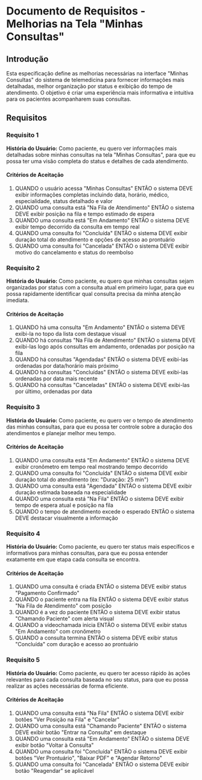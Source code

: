 # Documento de Requisitos - Melhorias na Tela "Minhas Consultas"

## Introdução

Esta especificação define as melhorias necessárias na interface "Minhas Consultas" do sistema de telemedicina para fornecer informações mais detalhadas, melhor organização por status e exibição do tempo de atendimento. O objetivo é criar uma experiência mais informativa e intuitiva para os pacientes acompanharem suas consultas.

## Requisitos

### Requisito 1

**História do Usuário:** Como paciente, eu quero ver informações mais detalhadas sobre minhas consultas na tela "Minhas Consultas", para que eu possa ter uma visão completa do status e detalhes de cada atendimento.

#### Critérios de Aceitação

1. QUANDO o usuário acessa "Minhas Consultas" ENTÃO o sistema DEVE exibir informações completas incluindo data, horário, médico, especialidade, status detalhado e valor
2. QUANDO uma consulta está "Na Fila de Atendimento" ENTÃO o sistema DEVE exibir posição na fila e tempo estimado de espera
3. QUANDO uma consulta está "Em Andamento" ENTÃO o sistema DEVE exibir tempo decorrido da consulta em tempo real
4. QUANDO uma consulta foi "Concluída" ENTÃO o sistema DEVE exibir duração total do atendimento e opções de acesso ao prontuário
5. QUANDO uma consulta foi "Cancelada" ENTÃO o sistema DEVE exibir motivo do cancelamento e status do reembolso

### Requisito 2

**História do Usuário:** Como paciente, eu quero que minhas consultas sejam organizadas por status com a consulta atual em primeiro lugar, para que eu possa rapidamente identificar qual consulta precisa da minha atenção imediata.

#### Critérios de Aceitação

1. QUANDO há uma consulta "Em Andamento" ENTÃO o sistema DEVE exibi-la no topo da lista com destaque visual
2. QUANDO há consultas "Na Fila de Atendimento" ENTÃO o sistema DEVE exibi-las logo após consultas em andamento, ordenadas por posição na fila
3. QUANDO há consultas "Agendadas" ENTÃO o sistema DEVE exibi-las ordenadas por data/horário mais próximo
4. QUANDO há consultas "Concluídas" ENTÃO o sistema DEVE exibi-las ordenadas por data mais recente
5. QUANDO há consultas "Canceladas" ENTÃO o sistema DEVE exibi-las por último, ordenadas por data

### Requisito 3

**História do Usuário:** Como paciente, eu quero ver o tempo de atendimento das minhas consultas, para que eu possa ter controle sobre a duração dos atendimentos e planejar melhor meu tempo.

#### Critérios de Aceitação

1. QUANDO uma consulta está "Em Andamento" ENTÃO o sistema DEVE exibir cronômetro em tempo real mostrando tempo decorrido
2. QUANDO uma consulta foi "Concluída" ENTÃO o sistema DEVE exibir duração total do atendimento (ex: "Duração: 25 min")
3. QUANDO uma consulta está "Agendada" ENTÃO o sistema DEVE exibir duração estimada baseada na especialidade
4. QUANDO uma consulta está "Na Fila" ENTÃO o sistema DEVE exibir tempo de espera atual e posição na fila
5. QUANDO o tempo de atendimento excede o esperado ENTÃO o sistema DEVE destacar visualmente a informação

### Requisito 4

**História do Usuário:** Como paciente, eu quero ter status mais específicos e informativos para minhas consultas, para que eu possa entender exatamente em que etapa cada consulta se encontra.

#### Critérios de Aceitação

1. QUANDO uma consulta é criada ENTÃO o sistema DEVE exibir status "Pagamento Confirmado"
2. QUANDO o paciente entra na fila ENTÃO o sistema DEVE exibir status "Na Fila de Atendimento" com posição
3. QUANDO é a vez do paciente ENTÃO o sistema DEVE exibir status "Chamando Paciente" com alerta visual
4. QUANDO a videochamada inicia ENTÃO o sistema DEVE exibir status "Em Andamento" com cronômetro
5. QUANDO a consulta termina ENTÃO o sistema DEVE exibir status "Concluída" com duração e acesso ao prontuário

### Requisito 5

**História do Usuário:** Como paciente, eu quero ter acesso rápido às ações relevantes para cada consulta baseada no seu status, para que eu possa realizar as ações necessárias de forma eficiente.

#### Critérios de Aceitação

1. QUANDO uma consulta está "Na Fila" ENTÃO o sistema DEVE exibir botões "Ver Posição na Fila" e "Cancelar"
2. QUANDO uma consulta está "Chamando Paciente" ENTÃO o sistema DEVE exibir botão "Entrar na Consulta" em destaque
3. QUANDO uma consulta está "Em Andamento" ENTÃO o sistema DEVE exibir botão "Voltar à Consulta"
4. QUANDO uma consulta foi "Concluída" ENTÃO o sistema DEVE exibir botões "Ver Prontuário", "Baixar PDF" e "Agendar Retorno"
5. QUANDO uma consulta foi "Cancelada" ENTÃO o sistema DEVE exibir botão "Reagendar" se aplicável